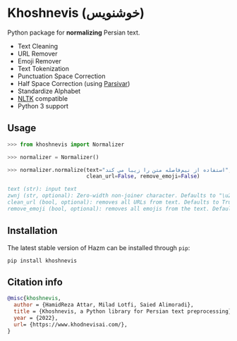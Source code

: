 ﻿
Khoshnevis (خوشنويس)
====

Python package for **normalizing** Persian text.

+ Text Cleaning
+ URL Remover
+ Emoji Remover
+ Text Tokenization
+ Punctuation Space Correction
+ Half Space Correction (using [Parsivar](https://github.com/ICTRC/Parsivar))
+ Standardize Alphabet
+ [NLTK](http://nltk.org/) compatible
+ Python 3 support



## Usage

```python
>>> from khoshnevis import Normalizer

>>> normalizer = Normalizer()

>>> normalizer.normalize(text="استفاده از نیم‌فاصله متن را زیبا مي كند", zwnj="\u200c", 
                         clean_url=False, remove_emoji=False)
```

```bibtex
text (str): input text
zwnj (str, optional): Zero-width non-joiner character. Defaults to "\u200c".
clean_url (bool, optional): removes all URLs from text. Defaults to True.
remove_emoji (bool, optional): removes all emojis from the text. Defaults to True.
```

## Installation
The latest stable version of Hazm can be installed through `pip`:

	pip install khoshnevis

## Citation info
```bibtex
@misc{khoshnevis,
  author = {HamidReza Attar, Milad Lotfi, Saied Alimoradi},
  title = {Khoshnevis, a Python library for Persian text preprocessing},
  year = {2022},
  url= {https://www.khodnevisai.com/},
}
```